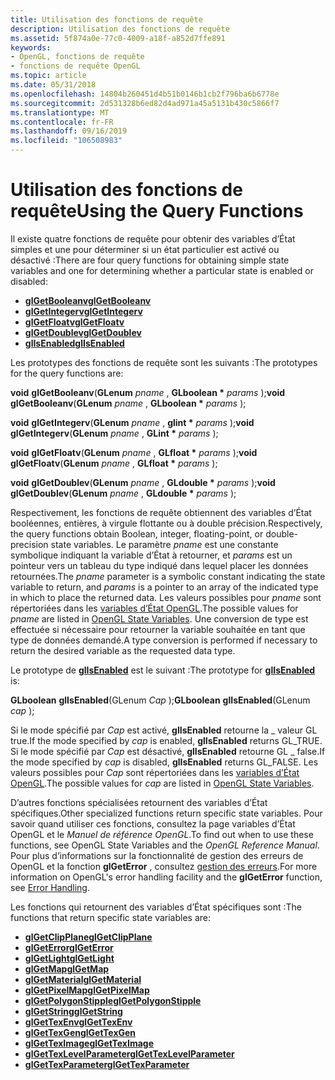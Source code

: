 ```yaml
---
title: Utilisation des fonctions de requête
description: Utilisation des fonctions de requête
ms.assetid: 5f874a0e-77c0-4009-a18f-a852d7ffe891
keywords:
- OpenGL, fonctions de requête
- fonctions de requête OpenGL
ms.topic: article
ms.date: 05/31/2018
ms.openlocfilehash: 14804b260451d4b51b0146b1cb2f796ba6b6778e
ms.sourcegitcommit: 2d531328b6ed82d4ad971a45a5131b430c5866f7
ms.translationtype: MT
ms.contentlocale: fr-FR
ms.lasthandoff: 09/16/2019
ms.locfileid: "106508983"
---
```

# <a name="using-the-query-functions"></a><span data-ttu-id="4f2d7-105">Utilisation des fonctions de requête</span><span class="sxs-lookup"><span data-stu-id="4f2d7-105">Using the Query Functions</span></span>

<span data-ttu-id="4f2d7-106">Il existe quatre fonctions de requête pour obtenir des variables d’État simples et une pour déterminer si un état particulier est activé ou désactivé :</span><span class="sxs-lookup"><span data-stu-id="4f2d7-106">There are four query functions for obtaining simple state variables and one for determining whether a particular state is enabled or disabled:</span></span>

-   [<span data-ttu-id="4f2d7-107">**glGetBooleanv**</span><span class="sxs-lookup"><span data-stu-id="4f2d7-107">**glGetBooleanv**</span></span>](glgetbooleanv.md)
-   [<span data-ttu-id="4f2d7-108">**glGetIntegerv**</span><span class="sxs-lookup"><span data-stu-id="4f2d7-108">**glGetIntegerv**</span></span>](glgetintegerv.md)
-   [<span data-ttu-id="4f2d7-109">**glGetFloatv**</span><span class="sxs-lookup"><span data-stu-id="4f2d7-109">**glGetFloatv**</span></span>](glgetfloatv.md)
-   [<span data-ttu-id="4f2d7-110">**glGetDoublev**</span><span class="sxs-lookup"><span data-stu-id="4f2d7-110">**glGetDoublev**</span></span>](glgetdoublev.md)
-   [<span data-ttu-id="4f2d7-111">**glIsEnabled**</span><span class="sxs-lookup"><span data-stu-id="4f2d7-111">**glIsEnabled**</span></span>](glisenabled.md)

<span data-ttu-id="4f2d7-112">Les prototypes des fonctions de requête sont les suivants :</span><span class="sxs-lookup"><span data-stu-id="4f2d7-112">The prototypes for the query functions are:</span></span>

<span data-ttu-id="4f2d7-113">**void** **glGetBooleanv**(**GLenum** *pname* , **GLboolean \*** *params* );</span><span class="sxs-lookup"><span data-stu-id="4f2d7-113">**void** **glGetBooleanv**(**GLenum** *pname* , **GLboolean \*** *params* );</span></span>

<span data-ttu-id="4f2d7-114">**void** **glGetIntegerv**(**GLenum** *pname* , **glint \*** *params* );</span><span class="sxs-lookup"><span data-stu-id="4f2d7-114">**void** **glGetIntegerv**(**GLenum** *pname* , **GLint \*** *params* );</span></span>

<span data-ttu-id="4f2d7-115">**void** **glGetFloatv**(**GLenum** *pname* , **GLfloat \*** *params* );</span><span class="sxs-lookup"><span data-stu-id="4f2d7-115">**void** **glGetFloatv**(**GLenum** *pname* , **GLfloat \*** *params* );</span></span>

<span data-ttu-id="4f2d7-116">**void** **glGetDoublev**(**GLenum** *pname* , **GLdouble \*** *params* );</span><span class="sxs-lookup"><span data-stu-id="4f2d7-116">**void** **glGetDoublev**(**GLenum** *pname* , **GLdouble \*** *params* );</span></span>

<span data-ttu-id="4f2d7-117">Respectivement, les fonctions de requête obtiennent des variables d’État booléennes, entières, à virgule flottante ou à double précision.</span><span class="sxs-lookup"><span data-stu-id="4f2d7-117">Respectively, the query functions obtain Boolean, integer, floating-point, or double-precision state variables.</span></span> <span data-ttu-id="4f2d7-118">Le paramètre *pname* est une constante symbolique indiquant la variable d’État à retourner, et *params* est un pointeur vers un tableau du type indiqué dans lequel placer les données retournées.</span><span class="sxs-lookup"><span data-stu-id="4f2d7-118">The *pname* parameter is a symbolic constant indicating the state variable to return, and *params* is a pointer to an array of the indicated type in which to place the returned data.</span></span> <span data-ttu-id="4f2d7-119">Les valeurs possibles pour *pname* sont répertoriées dans les [variables d’État OpenGL](opengl-state-variables.md).</span><span class="sxs-lookup"><span data-stu-id="4f2d7-119">The possible values for *pname* are listed in [OpenGL State Variables](opengl-state-variables.md).</span></span> <span data-ttu-id="4f2d7-120">Une conversion de type est effectuée si nécessaire pour retourner la variable souhaitée en tant que type de données demandé.</span><span class="sxs-lookup"><span data-stu-id="4f2d7-120">A type conversion is performed if necessary to return the desired variable as the requested data type.</span></span>

<span data-ttu-id="4f2d7-121">Le prototype de [**glIsEnabled**](glisenabled.md) est le suivant :</span><span class="sxs-lookup"><span data-stu-id="4f2d7-121">The prototype for [**glIsEnabled**](glisenabled.md) is:</span></span>

<span data-ttu-id="4f2d7-122">**GLboolean** **glIsEnabled**(GLenum *Cap* );</span><span class="sxs-lookup"><span data-stu-id="4f2d7-122">**GLboolean** **glIsEnabled**(GLenum *cap* );</span></span>

<span data-ttu-id="4f2d7-123">Si le mode spécifié par *Cap* est activé, **glIsEnabled** retourne la \_ valeur GL true.</span><span class="sxs-lookup"><span data-stu-id="4f2d7-123">If the mode specified by *cap* is enabled, **glIsEnabled** returns GL\_TRUE.</span></span> <span data-ttu-id="4f2d7-124">Si le mode spécifié par *Cap* est désactivé, **glIsEnabled** retourne GL \_ false.</span><span class="sxs-lookup"><span data-stu-id="4f2d7-124">If the mode specified by *cap* is disabled, **glIsEnabled** returns GL\_FALSE.</span></span> <span data-ttu-id="4f2d7-125">Les valeurs possibles pour *Cap* sont répertoriées dans les [variables d’État OpenGL](opengl-state-variables.md).</span><span class="sxs-lookup"><span data-stu-id="4f2d7-125">The possible values for *cap* are listed in [OpenGL State Variables](opengl-state-variables.md).</span></span>

<span data-ttu-id="4f2d7-126">D’autres fonctions spécialisées retournent des variables d’État spécifiques.</span><span class="sxs-lookup"><span data-stu-id="4f2d7-126">Other specialized functions return specific state variables.</span></span> <span data-ttu-id="4f2d7-127">Pour savoir quand utiliser ces fonctions, consultez la page variables d’État OpenGL et le *Manuel de référence OpenGL*.</span><span class="sxs-lookup"><span data-stu-id="4f2d7-127">To find out when to use these functions, see OpenGL State Variables and the *OpenGL Reference Manual*.</span></span> <span data-ttu-id="4f2d7-128">Pour plus d’informations sur la fonctionnalité de gestion des erreurs de OpenGL et la fonction **glGetError** , consultez [gestion des erreurs](error-handling.md).</span><span class="sxs-lookup"><span data-stu-id="4f2d7-128">For more information on OpenGL's error handling facility and the **glGetError** function, see [Error Handling](error-handling.md).</span></span>

<span data-ttu-id="4f2d7-129">Les fonctions qui retournent des variables d’État spécifiques sont :</span><span class="sxs-lookup"><span data-stu-id="4f2d7-129">The functions that return specific state variables are:</span></span>

-   [<span data-ttu-id="4f2d7-130">**glGetClipPlane**</span><span class="sxs-lookup"><span data-stu-id="4f2d7-130">**glGetClipPlane**</span></span>](glgetclipplane.md)
-   [<span data-ttu-id="4f2d7-131">**glGetError**</span><span class="sxs-lookup"><span data-stu-id="4f2d7-131">**glGetError**</span></span>](glgeterror.md)
-   [<span data-ttu-id="4f2d7-132">**glGetLight**</span><span class="sxs-lookup"><span data-stu-id="4f2d7-132">**glGetLight**</span></span>](glgetlight.md)
-   [<span data-ttu-id="4f2d7-133">**glGetMap**</span><span class="sxs-lookup"><span data-stu-id="4f2d7-133">**glGetMap**</span></span>](glgetmap.md)
-   [<span data-ttu-id="4f2d7-134">**glGetMaterial**</span><span class="sxs-lookup"><span data-stu-id="4f2d7-134">**glGetMaterial**</span></span>](glgetmaterial.md)
-   [<span data-ttu-id="4f2d7-135">**glGetPixelMap**</span><span class="sxs-lookup"><span data-stu-id="4f2d7-135">**glGetPixelMap**</span></span>](glgetpixelmap.md)
-   [<span data-ttu-id="4f2d7-136">**glGetPolygonStipple**</span><span class="sxs-lookup"><span data-stu-id="4f2d7-136">**glGetPolygonStipple**</span></span>](glgetpolygonstipple.md)
-   [<span data-ttu-id="4f2d7-137">**glGetString**</span><span class="sxs-lookup"><span data-stu-id="4f2d7-137">**glGetString**</span></span>](glgetstring.md)
-   [<span data-ttu-id="4f2d7-138">**glGetTexEnv**</span><span class="sxs-lookup"><span data-stu-id="4f2d7-138">**glGetTexEnv**</span></span>](glgettexenv.md)
-   [<span data-ttu-id="4f2d7-139">**glGetTexGen**</span><span class="sxs-lookup"><span data-stu-id="4f2d7-139">**glGetTexGen**</span></span>](glgettexgen.md)
-   [<span data-ttu-id="4f2d7-140">**glGetTexImage**</span><span class="sxs-lookup"><span data-stu-id="4f2d7-140">**glGetTexImage**</span></span>](glgetteximage.md)
-   [<span data-ttu-id="4f2d7-141">**glGetTexLevelParameter**</span><span class="sxs-lookup"><span data-stu-id="4f2d7-141">**glGetTexLevelParameter**</span></span>](glgettexlevelparameter.md)
-   [<span data-ttu-id="4f2d7-142">**glGetTexParameter**</span><span class="sxs-lookup"><span data-stu-id="4f2d7-142">**glGetTexParameter**</span></span>](glgettexparameter.md)

 

 




